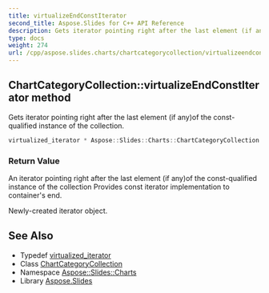 ```yaml
---
title: virtualizeEndConstIterator
second_title: Aspose.Slides for C++ API Reference
description: Gets iterator pointing right after the last element (if any)of the const-qualified instance of the collection.
type: docs
weight: 274
url: /cpp/aspose.slides.charts/chartcategorycollection/virtualizeendconstiterator/
---
```

## ChartCategoryCollection::virtualizeEndConstIterator method


Gets iterator pointing right after the last element (if any)of the const-qualified instance of the collection.

```cpp
virtualized_iterator * Aspose::Slides::Charts::ChartCategoryCollection::virtualizeEndConstIterator() const override
```


### Return Value

An iterator pointing right after the last element (if any)of the const-qualified instance of the collection Provides const iterator implementation to container's end. 

Newly-created iterator object.

## See Also

* Typedef [virtualized_iterator](../virtualized_iterator/)
* Class [ChartCategoryCollection](../)
* Namespace [Aspose::Slides::Charts](../../)
* Library [Aspose.Slides](../../../)
